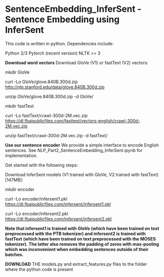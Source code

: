 # SentenceEmbedding_InferSent - Sentence Embedding using InferSent

This code is written in python. Dependencies include:

Python 2/3
Pytorch (recent version)
NLTK >= 3

**Download word vectors**
Download GloVe (V1) or fastText (V2) vectors:

mkdir GloVe

curl -Lo GloVe/glove.840B.300d.zip http://nlp.stanford.edu/data/glove.840B.300d.zip

unzip GloVe/glove.840B.300d.zip -d GloVe/

mkdir fastText

curl -Lo fastText/crawl-300d-2M.vec.zip https://dl.fbaipublicfiles.com/fasttext/vectors-english/crawl-300d-2M.vec.zip

unzip fastText/crawl-300d-2M.vec.zip -d fastText/




**Use our sentence encoder**
We provide a simple interface to encode English sentences. 
See NLP_Part2_SentenceEmbedding_InferSent.ipynb for implementation. 

Get started with the following steps:

 Download  InferSent models (V1 trained with GloVe, V2 trained with fastText)[147MB]:

mkdir encoder

curl -Lo encoder/infersent1.pkl https://dl.fbaipublicfiles.com/infersent/infersent1.pkl

curl -Lo encoder/infersent2.pkl https://dl.fbaipublicfiles.com/infersent/infersent2.pkl


**Note that infersent1 is trained with GloVe (which have been trained on text preprocessed with the PTB tokenizer) and infersent2 is trained with fastText (which have been trained on text preprocessed with the MOSES tokenizer). The latter also removes the padding of zeros with max-pooling which was inconvenient when embedding sentences outside of their batches.**

**DOWNLOAD** THE models.py and extract_features.py files to the folder where the python code is present
